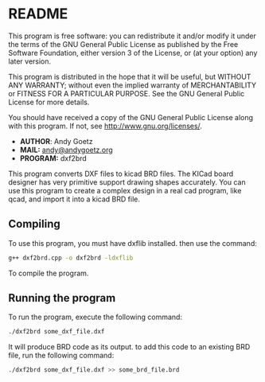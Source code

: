 # README

This program is free software: you can redistribute it and/or modify
it under the terms of the GNU General Public License as published by
the Free Software Foundation, either version 3 of the License, or
(at your option) any later version.

This program is distributed in the hope that it will be useful,
but WITHOUT ANY WARRANTY; without even the implied warranty of
MERCHANTABILITY or FITNESS FOR A PARTICULAR PURPOSE.  See the
GNU General Public License for more details.

You should have received a copy of the GNU General Public License
along with this program.  If not, see <http://www.gnu.org/licenses/>.


* **AUTHOR**: Andy Goetz
* **MAIL:** <andy@andygoetz.org>
* **PROGRAM:** dxf2brd


This program converts DXF files to kicad BRD files.  The KICad
board designer has very primitive support drawing shapes
accurately. You can use this program to create a complex design in
a real cad program, like qcad, and import it into a kicad BRD file.

## Compiling
To use this program, you must have dxflib installed.
then use the command:

```bash
g++ dxf2brd.cpp -o dxf2brd -ldxflib
```

To compile the program.

## Running the program
To run the program, execute the following command:

```bash
./dxf2brd some_dxf_file.dxf
```

It will produce BRD code as its output. to add this code to an existing BRD file, run the following command:

```bash
./dxf2brd some_dxf_file.dxf >> some_brd_file.brd
```
